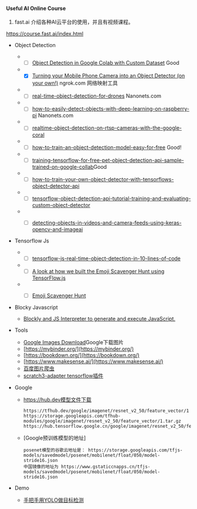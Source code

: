 #### Useful AI Online Course

1. fast.ai 介绍各种AI云平台的使用，并且有视频课程。

https://course.fast.ai/index.html



- Object Detection  
   - -[ ] [Object Detection in Google Colab with Custom Dataset](https://hackernoon.com/object-detection-in-google-colab-with-custom-dataset-5a7bb2b0e97e) Good
   - -[x] [Turning your Mobile Phone Camera into an Object Detector (on your own!)](https://towardsdatascience.com/turning-your-mobile-phone-camera-into-an-object-detector-on-your-own-1428055b8e01) ngrok.com 网络映射工具
   - -[ ] [real-time-object-detection-for-drones](https://nanonets.com/blog/real-time-object-detection-for-drones/) Nanonets.com
   - -[ ] [how-to-easily-detect-objects-with-deep-learning-on-raspberry-pi](https://nanonets.com/blog/how-to-easily-detect-objects-with-deep-learning-on-raspberry-pi/) Nanonets.com
   - -[ ] [realtime-object-detection-on-rtsp-cameras-with-the-google-coral](https://pythonawesome.com/realtime-object-detection-on-rtsp-cameras-with-the-google-coral/)
   - -[ ] [how-to-train-an-object-detection-model-easy-for-free](https://medium.com/swlh/how-to-train-an-object-detection-model-easy-for-free-f388ff3663e) Good!
   - -[ ] [training-tensorflow-for-free-pet-object-detection-api-sample-trained-on-google-collab](https://medium.com/@moshe.livne/training-tensorflow-for-free-pet-object-detection-api-sample-trained-on-google-collab-c2e65f4a9949)Good
   - -[ ] [how-to-train-your-own-object-detector-with-tensorflows-object-detector-api](https://towardsdatascience.com/how-to-train-your-own-object-detector-with-tensorflows-object-detector-api-bec72ecfe1d9)
   - -[ ] [tensorflow-object-detection-api-tutorial-training-and-evaluating-custom-object-detector](https://becominghuman.ai/tensorflow-object-detection-api-tutorial-training-and-evaluating-custom-object-detector-ed2594afcf73)
   - -[ ] [detecting-objects-in-videos-and-camera-feeds-using-keras-opencv-and-imageai](https://heartbeat.fritz.ai/detecting-objects-in-videos-and-camera-feeds-using-keras-opencv-and-imageai-c869fe1ebcdb)
   
   
- Tensorflow Js
   - -[ ] [tensorflow-js-real-time-object-detection-in-10-lines-of-code](https://medium.com/hackernoon/tensorflow-js-real-time-object-detection-in-10-lines-of-code-baf15dfb95b2)
   - -[ ] [A look at how we built the Emoji Scavenger Hunt using TensorFlow.js](https://medium.com/tensorflow/a-look-at-how-we-built-the-emoji-scavenger-hunt-using-tensorflow-js-3d760a7ebfe6)
   - -[ ] [Emoji Scavenger Hunt](https://github.com/google/emoji-scavenger-hunt)
   
   
- Blocky Javascript
   - [Blockly and JS Interpreter to generate and execute JavaScript.](https://developers.google.com/blockly/guides/app-integration/running-javascript)
   
- Tools
   - [Google Images Download](https://google-images-download.readthedocs.io/en/latest/index.html)Google下载图片
   - [https://mybinder.org/](https://mybinder.org/)
   - [https://bookdown.org/](https://bookdown.org/)
   - [https://www.makesense.ai/](https://www.makesense.ai/)
   - [百度图片爬虫](https://github.com/kong36088/BaiduImageSpider)
   - [scratch3-adapter tensorflow插件](https://blog.just4fun.site/post/%E5%B0%91%E5%84%BF%E7%BC%96%E7%A8%8B/adapter-tensorflow/)

- Google 
   - https://hub.dev模型文件下载
      ``` 
      https://tfhub.dev/google/imagenet/resnet_v2_50/feature_vector/1
      https://storage.googleapis.com/tfhub-modules/google/imagenet/resnet_v2_50/feature_vector/1.tar.gz
      https://hub.tensorflow.google.cn/google/imagenet/resnet_v2_50/feature_vector/1
      
      ``` 
   - [Google预训练模型的地址]
     ``` 
     posenet模型的谷歌云地址是： https://storage.googleapis.com/tfjs-models/savedmodel/posenet/mobilenet/float/050/model-stride16.json
     中国镜像的地址为 https://www.gstaticcnapps.cn/tfjs-models/savedmodel/posenet/mobilenet/float/050/model-stride16.json
     ``` 
- Demo
   - [手把手用YOLO做目标检测](https://mbd.baidu.com/newspage/data/landingsuper?context=%7B%22nid%22%3A%22news_9660128356312944998%22%7D&n_type=0&p_from=1)
     
     

